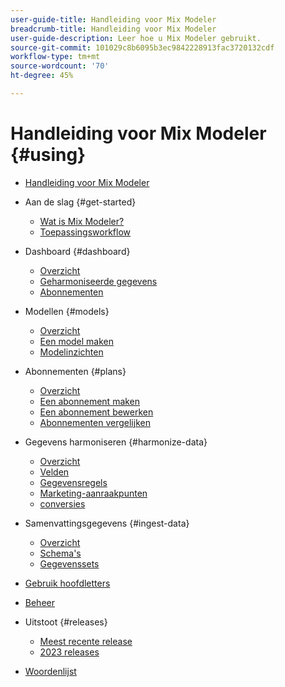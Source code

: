 ```yaml
---
user-guide-title: Handleiding voor Mix Modeler
breadcrumb-title: Handleiding voor Mix Modeler
user-guide-description: Leer hoe u Mix Modeler gebruikt.
source-git-commit: 101029c8b6095b3ec9842228913fac3720132cdf
workflow-type: tm+mt
source-wordcount: '70'
ht-degree: 45%

---
```



# Handleiding voor Mix Modeler {#using}

+ [Handleiding voor Mix Modeler](overview.md)

+ Aan de slag {#get-started}
   + [Wat is Mix Modeler?](get-started/about.md)
   + [Toepassingsworkflow](get-started/workflow.md)

+ Dashboard {#dashboard}
   + [Overzicht](dashboard/overview.md)
   + [Geharmoniseerde gegevens](dashboard/harmonized-data.md)
   + [Abonnementen](dashboard/plans.md)

+ Modellen {#models}
   + [Overzicht](models/overview.md)
   + [Een model maken](models/create.md)
   + [Modelinzichten](models/insights.md)

+ Abonnementen {#plans}
   + [Overzicht](plans/overview.md)
   + [Een abonnement maken](plans/create.md)
   + [Een abonnement bewerken](plans/edit.md)
   + [Abonnementen vergelijken](plans/compare.md)

+ Gegevens harmoniseren {#harmonize-data}
   + [Overzicht](harmonize-data/overview.md)
   + [Velden](harmonize-data/fields.md)
   + [Gegevensregels](harmonize-data/dataset-rules.md)
   + [Marketing-aanraakpunten](harmonize-data/marketing-touchpoints.md)
   + [conversies](harmonize-data/conversions.md)

+ Samenvattingsgegevens {#ingest-data}
   + [Overzicht](ingest-data/overview.md)
   + [Schema&#39;s](ingest-data/schemas.md)
   + [Gegevenssets](ingest-data/datasets.md)

+ [Gebruik hoofdletters](use-cases.md)

+ [Beheer](administration.md)

+ Uitstoot {#releases}
   + [Meest recente release](releases/latest.md)
   + [2023 releases](releases/2023.md)

+ [Woordenlijst](glossary.md)


